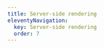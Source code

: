 ```yaml
---
title: Server-side rendering
eleventyNavigation:
  key: Server-side rendering
  order: 7
---
```


<!-- This file exists only to create a section heading.
     Its output is deleted by the Eleventy build process. -->
